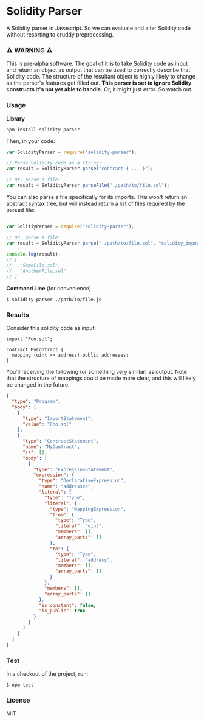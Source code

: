 # Solidity Parser

A Solidity parser in Javascript. So we can evaluate and alter Solidity code without resorting to cruddy preprocessing.  

### ⚠️ WARNING ⚠️ 

This is pre-alpha software. The goal of it is to take Solidity code as input and return an object as output that can be used to correctly describe that Solidity code. The structure of the resultant object is highly likely to change as the parser's features get filled out. **This parser is set to ignore Solidity constructs it's not yet able to handle.** Or, it might just error. So watch out.

### Usage

**Library**

```
npm install solidity-parser
```

Then, in your code:

```javascript
var SolidityParser = require("solidity-parser");

// Parse Solidity code as a string:
var result = SolidityParser.parse("contract { ... }");

// Or, parse a file: 
var result = SolidityParser.parseFile("./path/to/file.sol");
```

You can also parse a file specifically for its imports. This won't return an abstract syntax tree, but will instead return a list of files required by the parsed file:

```javascript

var SolitiyParser = require("solidity-parser");

// Or, parse a file:
var result = SolidityParser.parse("./path/to/file.sol", "solidity_imports");

console.log(result);
// [
//   "SomeFile.sol",
//   "AnotherFile.sol"
// ]
```

**Command Line** (for convenience)

```
$ solidity-parser ./path/to/file.js 
```

### Results

Consider this solidity code as input:

```
import "Foo.sol";

contract MyContract {
  mapping (uint => address) public addresses;
}
```

You'll receiving the following (or something very similar) as output. Note that the structure of mappings could be made more clear, and this will likely be changed in the future. 

```json
{
  "type": "Program",
  "body": [
    {
      "type": "ImportStatement",
      "value": "Foo.sol"
    },
    {
      "type": "ContractStatement",
      "name": "MyContract",
      "is": [],
      "body": [
        {
          "type": "ExpressionStatement",
          "expression": {
            "type": "DeclarativeExpression",
            "name": "addresses",
            "literal": {
              "type": "Type",
              "literal": {
                "type": "MappingExpression",
                "from": {
                  "type": "Type",
                  "literal": "uint",
                  "members": [],
                  "array_parts": []
                },
                "to": {
                  "type": "Type",
                  "literal": "address",
                  "members": [],
                  "array_parts": []
                }
              },
              "members": [],
              "array_parts": []
            },
            "is_constant": false,
            "is_public": true
          }
        }
      ]
    }
  ]
}
```

### Test

In a checkout of the project, run:

```
$ npm test
```

### License

MIT

